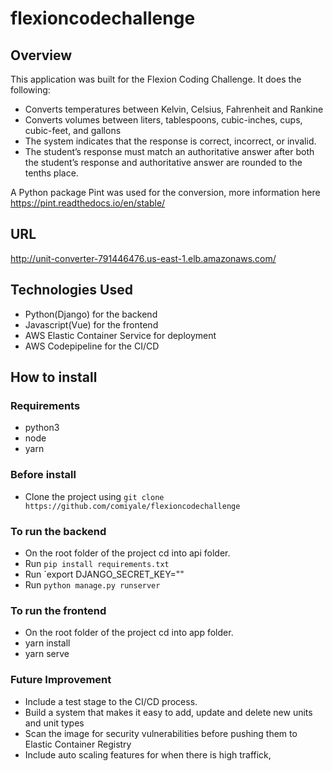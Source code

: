 # flexioncodechallenge

## Overview
This application was built for the Flexion Coding Challenge. It does the following:
- Converts temperatures between Kelvin, Celsius, Fahrenheit and Rankine
- Converts volumes between liters, tablespoons, cubic-inches, cups, cubic-feet, and gallons
- The system indicates that the response is correct, incorrect, or invalid. 
- The student’s response must match an authoritative answer after both the student’s response 
    and authoritative answer are rounded to the tenths place.

A Python package Pint was used for the conversion, more information here https://pint.readthedocs.io/en/stable/
    
## URL 
http://unit-converter-791446476.us-east-1.elb.amazonaws.com/
   
## Technologies Used
- Python(Django) for the backend
- Javascript(Vue) for the frontend
- AWS Elastic Container Service for deployment
- AWS Codepipeline for the CI/CD

## How to install

### Requirements

- python3
- node
- yarn

### Before install
- Clone the project using `git clone https://github.com/comiyale/flexioncodechallenge`
### To run the backend
- On the root folder of the project cd into api folder.
- Run `pip install requirements.txt`
- Run `export DJANGO_SECRET_KEY="<Your Secret Value>"
- Run `python manage.py runserver`
### To run the frontend
- On the root folder of the project cd into app folder.
- yarn install
- yarn serve

### Future Improvement

- Include a test stage to the CI/CD process.
- Build a system that makes it easy to add, update and delete new units and unit types
- Scan the image for security vulnerabilities before pushing them to Elastic Container Registry
- Include auto scaling features for when there is high traffick, 
